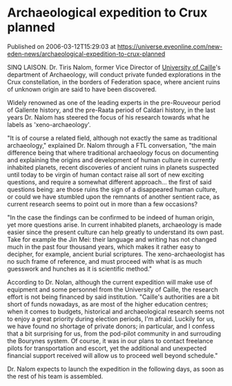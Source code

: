 # Archaeological expedition to Crux planned
Published on 2006-03-12T15:29:03 at https://universe.eveonline.com/new-eden-news/archaeological-expedition-to-crux-planned

SINQ LAISON. Dr. Tiris Nalom, former Vice Director of [University of Caille]( http://www.eve-online.com/corporations/c_1000115.asp)'s department of Archaeology, will conduct private funded explorations in the Crux constellation, in the borders of Federation space, where ancient ruins of unknown origin are said to have been discovered.   
  
Widely renowned as one of the leading experts in the pre-Rouveour period of Gallente history, and the pre-Raata period of Caldari history, in the last years Dr. Nalom has steered the focus of his research towards what he labels as 'xeno-archaeology'.   
  
"It is of course a related field, although not exactly the same as traditional archaeology," explained Dr. Nalom through a FTL conversation, "the main difference being that where traditional archaeology focus on documenting and explaining the origins and development of human culture in currently inhabited planets, recent discoveries of ancient ruins in planets suspected until today to be virgin of human contact raise all sort of new exciting questions, and require a somewhat different approach... the first of said questions being: are those ruins the sign of a disappeared human culture, or could we have stumbled upon the remnants of another sentient race, as current research seems to point out in more than a few occasions?   
  
"In the case the findings can be confirmed to be indeed of human origin, yet more questions arise. In current inhabited planets, archaeology is made easier since the present culture can help greatly to understand its own past. Take for example the Jin Mei: their language and writing has not changed much in the past four thousand years, which makes it rather easy to decipher, for example, ancient burial scriptures. The xeno-archaeologist has no such frame of reference, and must proceed with what is as much guesswork and hunches as it is scientific method."   
  
According to Dr. Nolan, although the current expedition will make use of equipment and some personnel from the University of Caille, the research effort is not being financed by said institution. "Caille's authorities are a bit short of funds nowadays, as are most of the higher education centres; when it comes to budgets, historical and archaeological research seems not to enjoy a great priority during election periods, I'm afraid. Luckily for us, we have found no shortage of private donors; in particular, and I confess that a bit surprising for us, from the pod-pilot community in and surrouding the Bourynes system. Of course, it was in our plans to contact freelance pilots for transportation and escort, yet the additional and unexpected financial support received will allow us to proceed well beyond schedule."   
  
Dr. Nalom expects to launch the expedition in the following days, as soon as the rest of his team is assembled.
